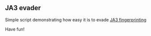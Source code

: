 ## JA3 evader

Simple script demonstrating how easy it is to evade [JA3 fingerprinting](https://github.com/salesforce/ja3)

Have fun!
